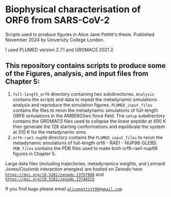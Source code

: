 # Biophysical characterisation of ORF6 from SARS-CoV-2 

Scripts used to produce figures in Alice Jane Pettitt's thesis. Published November 2024 by University College London. 

I used PLUMED version 2.7.1 and GROMACS 2021.2. 

## This repository contains scripts to produce some of the Figures, analysis, and input files from Chapter 5:
1. `full-length_orf6` directory containing two subdirectories. `Analysis` contains the scripts and data to repeat the metadynamic simulations analysis and reproduce the simulation figures. `PLUMED_input_files` contains the files to rerun the metadynamic simulations of full-length ORF6 simulations in the AMBER03ws force field. The `setup` subdirectory contains the GROMACS files used to collapse the linear peptide at 400 K then generate the 128 starting conformations and equilibrate the system at 310 K for the metadynamic sims. 
2. `orf6-rae1-nup98` directory contains the `PLUMED_input_files` to rerun the metadynamic simulations of full-length orf6 - RAE1 - NUP98-GLEBS. `PDB_files` contains the PDB files used to make both orf6-rae1-nup98 figures in Chapter 5.

Large data files (including trajectories, metadynamics weights, and Lennard Jones/Coulomb interaction energies) are hosted on Zenodo here: [`https://doi.org/10.5281/zenodo.13757998`](https://doi.org/10.5281/zenodo.13757998) and [`https://doi.org/10.5281/zenodo.13748215`](https://doi.org/10.5281/zenodo.13748215)

If you find bugs please email [`alicepettitt98@gmail.com`](alicepettitt98@gmail.com)

